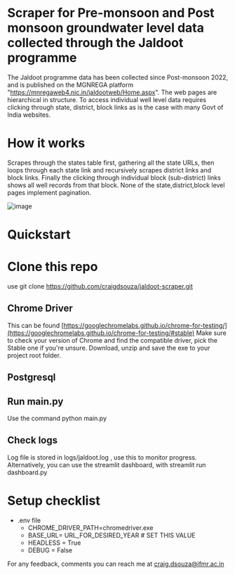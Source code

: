 # Scraper for Pre-monsoon and Post monsoon groundwater level data collected through the Jaldoot programme
The Jaldoot programme data has been collected since Post-monsoon 2022, and is published on the MGNREGA platform "https://mnregaweb4.nic.in/jaldootweb/Home.aspx". The web pages are hierarchical in structure. To access individual well level data requires clicking through state, district, block links as is the case with many Govt of India websites. 

# How it works
Scrapes through the states table first, gathering all the state URLs, then loops through each state link and recursively scrapes district links and block links. Finally the clicking through individual block (sub-district) links shows all well records from that block. None of the state,district,block level pages implement pagination.

![image](https://github.com/user-attachments/assets/cac857b2-be22-4eea-a70d-5ad6ca8490a8)

# Quickstart
# Clone this repo
use git clone https://github.com/craigdsouza/jaldoot-scraper.git

## Chrome Driver
This can be found [https://googlechromelabs.github.io/chrome-for-testing/](https://googlechromelabs.github.io/chrome-for-testing/#stable)
Make sure to check your version of Chrome and find the compatible driver, pick the Stable one if you're unsure.
Download, unzip and save the exe to your project root folder.

## Postgresql


## Run main.py
Use the command python main.py

## Check logs
Log file is stored in logs/jaldoot.log , use this to monitor progress.
Alternatively, you can use the streamlit dashboard, with streamlit run dashboard.py

# Setup checklist
- .env file
  - CHROME_DRIVER_PATH=chromedriver.exe
  - BASE_URL= URL_FOR_DESIRED_YEAR     # SET THIS VALUE
  - HEADLESS = True
  - DEBUG = False
 
For any feedback, comments you can reach me at craig.dsouza@ifmr.ac.in
